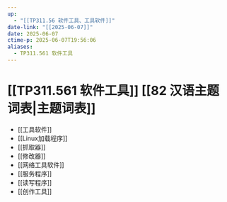 ```yaml
---
up:
  - "[[TP311.56 软件工具、工具软件]]"
date-link: "[[2025-06-07]]"
date: 2025-06-07
ctime-p: 2025-06-07T19:56:06
aliases:
  - TP311.561 软件工具
---
```


# [[TP311.561 软件工具]] [[82 汉语主题词表|主题词表]]

- [[工具软件]]
- [[Linux加载程序]]
- [[抓取器]]
- [[修改器]]
- [[网络工具软件]]
- [[服务程序]]
- [[读写程序]]
- [[创作工具]]
